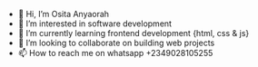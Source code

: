 - 👋 Hi, I’m Osita Anyaorah
- 👀 I’m interested in software development
- 🌱 I’m currently learning frontend development {html, css & js}
- 💞️ I’m looking to collaborate on building web projects
- 📫 How to reach me on whatsapp +2349028105255

<!---
kvngOcee/kvngOcee is a ✨ special ✨ repository because its `README.md` (this file) appears on your GitHub profile.
You can click the Preview link to take a look at your changes.
--->
